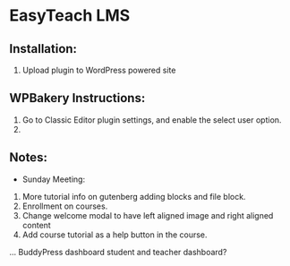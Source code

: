 # EasyTeach LMS

## Installation:
1. Upload plugin to WordPress powered site

## WPBakery Instructions:
1. Go to Classic Editor plugin settings, and enable the select user option.
2. 

## Notes:
- Sunday Meeting:

1. More tutorial info on gutenberg adding blocks and file block.
3. Enrollment on courses.
4. Change welcome modal to have left aligned image and right aligned content
5. Add course tutorial as a help button in the course.

... BuddyPress dashboard student and teacher dashboard?